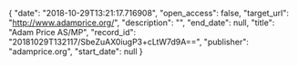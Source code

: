 {
  "date": "2018-10-29T13:21:17.716908", 
  "open_access": false, 
  "target_url": "http://www.adamprice.org/", 
  "description": "", 
  "end_date": null, 
  "title": "Adam Price AS/MP", 
  "record_id": "20181029T132117/SbeZuAX0iugP3+cLtW7d9A==", 
  "publisher": "adamprice.org", 
  "start_date": null
}


